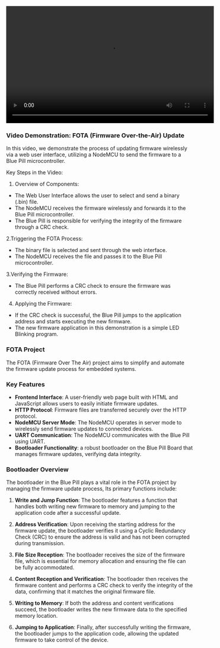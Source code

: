 <div align="center">
<video width="560" height="315" src="https://github.com/user-attachments/assets/ce49503c-a856-4fdd-b692-5c172e4f9551"></video>  
</div>

### Video Demonstration: FOTA (Firmware Over-the-Air) Update

In this video, we demonstrate the process of updating firmware wirelessly via a web user interface, utilizing a NodeMCU to send the firmware to a Blue Pill microcontroller.

Key Steps in the Video:
1. Overview of Components:
- The Web User Interface allows the user to select and send a binary (.bin) file.
- The NodeMCU receives the firmware wirelessly and forwards it to the Blue Pill microcontroller.
- The Blue Pill is responsible for verifying the integrity of the firmware through a CRC check.

2.Triggering the FOTA Process:
- The binary file is selected and sent through the web interface.
- The NodeMCU receives the file and passes it to the Blue Pill microcontroller.

3.Verifying the Firmware:
- The Blue Pill performs a CRC check to ensure the firmware was correctly received without errors.

4. Applying the Firmware:
- If the CRC check is successful, the Blue Pill jumps to the application address and starts executing the new firmware.
- The new firmware application in this demonstration is a simple LED Blinking program.

### FOTA Project 
The FOTA (Firmware Over The Air) project aims to simplify and automate the firmware update process for embedded systems. 

### Key Features
- **Frontend Interface**: A user-friendly web page built with HTML and JavaScript allows users to easily initiate firmware updates.
- **HTTP Protocol**: Firmware files are transferred securely over the HTTP protocol.
- **NodeMCU Server Mode**: The NodeMCU operates in server mode to wirelessly send firmware updates to connected devices.
- **UART Communication**: The NodeMCU communicates with the Blue Pill using UART.
- **Bootloader Functionality**: a robust bootloader on the Blue Pill Board that manages firmware updates, verifying data integrity.

### Bootloader Overview
The bootloader in the Blue Pill plays a vital role in the FOTA project by managing the firmware update process, Its primary functions include:

1. **Write and Jump Function**: The bootloader features a function that handles both writing new firmware to memory and jumping to the application code after a successful update.

2. **Address Verification**: Upon receiving the starting address for the firmware update, the bootloader verifies it using a Cyclic Redundancy Check (CRC) to ensure the address is valid and has not been corrupted during transmission.

3. **File Size Reception**: The bootloader receives the size of the firmware file, which is essential for memory allocation and ensuring the file can be fully accommodated.

4. **Content Reception and Verification**: The bootloader then receives the firmware content and performs a CRC check to verify the integrity of the data, confirming that it matches the original firmware file.

5. **Writing to Memory**: If both the address and content verifications succeed, the bootloader writes the new firmware data to the specified memory location.

6. **Jumping to Application**: Finally, after successfully writing the firmware, the bootloader jumps to the application code, allowing the updated firmware to take control of the device.
